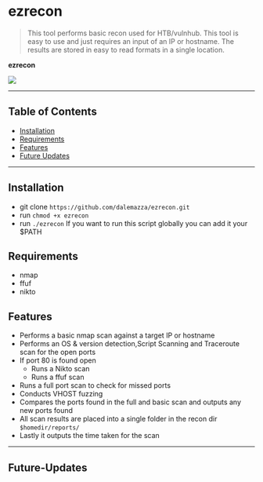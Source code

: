 
# ezrecon

 > This tool performs basic recon used for HTB/vulnhub. This tool is easy to use and just requires an input of an IP or hostname.
 The results are stored in easy to read formats in a single location.


**ezrecon**

<a href="https://imgur.com/9cO4xn9.png">
  <img src="https://imgur.com/9cO4xn9.png" />
</a>

---

## Table of Contents 

- [Installation](#installation)
- [Requirements](#requirements)
- [Features](#features)
- [Future Updates](#future-updates)
---


## Installation

- git clone `https://github.com/dalemazza/ezrecon.git` 
- run `chmod +x ezrecon`
- run `./ezrecon`
If you want to run this script globally you can add it your $PATH



## Requirements

- nmap
- ffuf
- nikto


## Features

- Performs a basic nmap scan against a target IP or hostname
- Performs an OS & version detection,Script Scanning and Traceroute scan for the open ports
- If port 80 is found open
  - Runs a Nikto scan
  - Runs a ffuf scan
- Runs a full port scan to check for missed ports
- Conducts VHOST fuzzing
- Compares the ports found in the full and basic scan and outputs any new ports found
- All scan results are placed into a single folder in the recon dir `$homedir/reports/`
- Lastly it outputs the time taken for the scan

---

## Future-Updates
